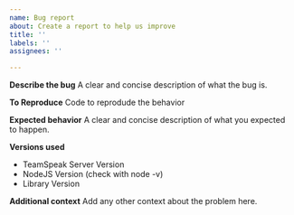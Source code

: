 ```yaml
---
name: Bug report
about: Create a report to help us improve
title: ''
labels: ''
assignees: ''

---
```


**Describe the bug**
A clear and concise description of what the bug is.

**To Reproduce**
Code to reprodude the behavior

**Expected behavior**
A clear and concise description of what you expected to happen.

**Versions used**
 - TeamSpeak Server Version
 - NodeJS Version (check with node -v)
 - Library Version

**Additional context**
Add any other context about the problem here.
